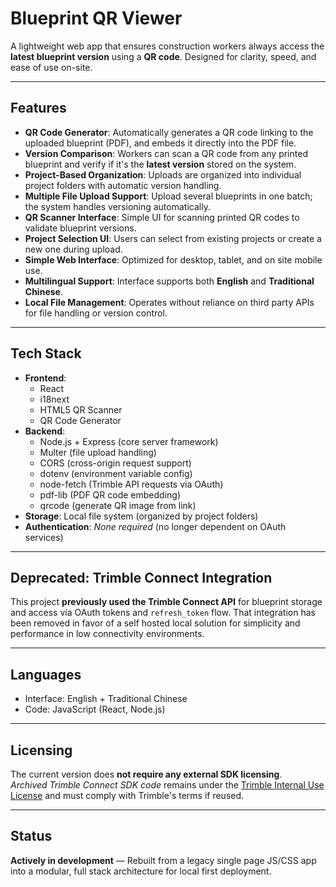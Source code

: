# Blueprint QR Viewer

A lightweight web app that ensures construction workers always access the **latest blueprint version** using a **QR code**. Designed for clarity, speed, and ease of use on-site.

---

## Features

- **QR Code Generator**: Automatically generates a QR code linking to the uploaded blueprint (PDF), and embeds it directly into the PDF file.
- **Version Comparison**: Workers can scan a QR code from any printed blueprint and verify if it's the **latest version** stored on the system.
- **Project-Based Organization**: Uploads are organized into individual project folders with automatic version handling.
- **Multiple File Upload Support**: Upload several blueprints in one batch; the system handles versioning automatically.
- **QR Scanner Interface**: Simple UI for scanning printed QR codes to validate blueprint versions.
- **Project Selection UI**: Users can select from existing projects or create a new one during upload.
- **Simple Web Interface**: Optimized for desktop, tablet, and on site mobile use.
- **Multilingual Support**: Interface supports both **English** and **Traditional Chinese**.
- **Local File Management**: Operates without reliance on third party APIs for file handling or version control.

---

## Tech Stack

- **Frontend**:
  - React
  - i18next
  - HTML5 QR Scanner
  - QR Code Generator
- **Backend**: 
  - Node.js + Express (core server framework)
  - Multer (file upload handling)
  - CORS (cross-origin request support)
  - dotenv (environment variable config)
  - node-fetch (Trimble API requests via OAuth)
  - pdf-lib (PDF QR code embedding)
  - qrcode (generate QR image from link)
- **Storage**: Local file system (organized by project folders)
- **Authentication**: _None required_ (no longer dependent on OAuth services)

---

## Deprecated: Trimble Connect Integration

This project **previously used the Trimble Connect API** for blueprint storage and access via OAuth tokens and `refresh_token` flow. That integration has been removed in favor of a self hosted local solution for simplicity and performance in low connectivity environments.

---

## Languages

- Interface: English + Traditional Chinese
- Code: JavaScript (React, Node.js)

---

## Licensing

The current version does **not require any external SDK licensing**.  
_Archived Trimble Connect SDK code_ remains under the [Trimble Internal Use License](./LICENSE.trimble.txt) and must comply with Trimble's terms if reused.

---

## Status

**Actively in development** — Rebuilt from a legacy single page JS/CSS app into a modular, full stack architecture for local first deployment.
